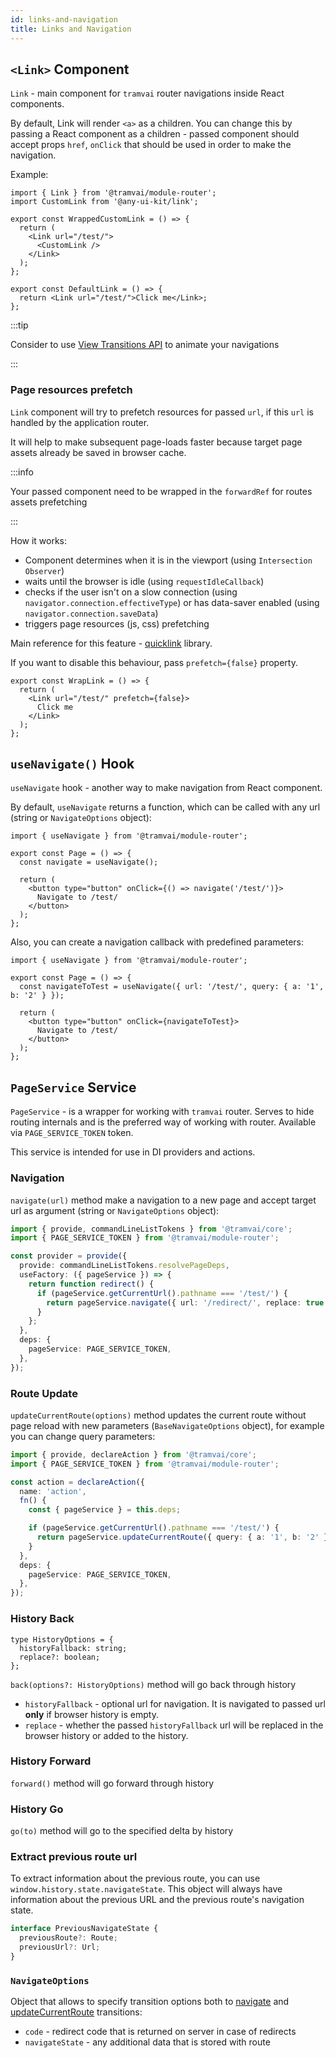 ```yaml
---
id: links-and-navigation
title: Links and Navigation
---
```


## `<Link>` Component

`Link` - main component for `tramvai` router navigations inside React components.

By default, Link will render `<a>` as a children. You can change this by passing a React component as a children - passed component should accept props `href`, `onClick` that should be used in order to make the navigation.

Example:

```tsx
import { Link } from '@tramvai/module-router';
import CustomLink from '@any-ui-kit/link';

export const WrappedCustomLink = () => {
  return (
    <Link url="/test/">
      <CustomLink />
    </Link>
  );
};

export const DefaultLink = () => {
  return <Link url="/test/">Click me</Link>;
};
```

:::tip

Consider to use [View Transitions API](03-features/07-routing/11-view-transitions.md) to animate your navigations

:::

### Page resources prefetch

`Link` component will try to prefetch resources for passed `url`, if this `url` is handled by the application router.

It will help to make subsequent page-loads faster because target page assets already be saved in browser cache.

:::info

Your passed component need to be wrapped in the `forwardRef` for routes assets prefetching

:::

How it works:

- Component determines when it is in the viewport (using `Intersection Observer`)
- waits until the browser is idle (using `requestIdleCallback`)
- checks if the user isn't on a slow connection (using `navigator.connection.effectiveType`) or has data-saver enabled (using `navigator.connection.saveData`)
- triggers page resources (js, css) prefetching

Main reference for this feature - [quicklink](https://github.com/GoogleChromeLabs/quicklink) library.

If you want to disable this behaviour, pass `prefetch={false}` property.

```tsx
export const WrapLink = () => {
  return (
    <Link url="/test/" prefetch={false}>
      Click me
    </Link>
  );
};
```

## `useNavigate()` Hook

`useNavigate` hook - another way to make navigation from React component.

By default, `useNavigate` returns a function, which can be called with any url (string or `NavigateOptions` object):

```tsx
import { useNavigate } from '@tramvai/module-router';

export const Page = () => {
  const navigate = useNavigate();

  return (
    <button type="button" onClick={() => navigate('/test/')}>
      Navigate to /test/
    </button>
  );
};
```

Also, you can create a navigation callback with predefined parameters:

```tsx
import { useNavigate } from '@tramvai/module-router';

export const Page = () => {
  const navigateToTest = useNavigate({ url: '/test/', query: { a: '1', b: '2' } });

  return (
    <button type="button" onClick={navigateToTest}>
      Navigate to /test/
    </button>
  );
};
```

## `PageService` Service

`PageService` - is a wrapper for working with `tramvai` router. Serves to hide routing internals and is the preferred way of working with router. Available via `PAGE_SERVICE_TOKEN` token.

This service is intended for use in DI providers and actions.

### Navigation

`navigate(url)` method make a navigation to a new page and accept target url as argument (string or `NavigateOptions` object):

```ts
import { provide, commandLineListTokens } from '@tramvai/core';
import { PAGE_SERVICE_TOKEN } from '@tramvai/module-router';

const provider = provide({
  provide: commandLineListTokens.resolvePageDeps,
  useFactory: ({ pageService }) => {
    return function redirect() {
      if (pageService.getCurrentUrl().pathname === '/test/') {
        return pageService.navigate({ url: '/redirect/', replace: true });
      }
    };
  },
  deps: {
    pageService: PAGE_SERVICE_TOKEN,
  },
});
```

### Route Update

`updateCurrentRoute(options)` method updates the current route without page reload with new parameters (`BaseNavigateOptions` object), for example you can change query parameters:

```ts
import { provide, declareAction } from '@tramvai/core';
import { PAGE_SERVICE_TOKEN } from '@tramvai/module-router';

const action = declareAction({
  name: 'action',
  fn() {
    const { pageService } = this.deps;

    if (pageService.getCurrentUrl().pathname === '/test/') {
      return pageService.updateCurrentRoute({ query: { a: '1', b: '2' } });
    }
  },
  deps: {
    pageService: PAGE_SERVICE_TOKEN,
  },
});
```

### History Back

```tsx
type HistoryOptions = {
  historyFallback: string;
  replace?: boolean;
};
```

`back(options?: HistoryOptions)` method will go back through history

- `historyFallback` - optional url for navigation. It is navigated to passed url **only** if browser history is empty.
- `replace` - whether the passed `historyFallback` url will be replaced in the browser history or added to the history.

### History Forward

`forward()` method will go forward through history

### History Go

`go(to)` method will go to the specified delta by history

### Extract previous route url

To extract information about the previous route, you can use `window.history.state.navigateState`. This object will always have information about the previous URL and the previous route's navigation state.

```ts
interface PreviousNavigateState {
  previousRoute?: Route;
  previousUrl?: Url;
}
```

### `NavigateOptions`

Object that allows to specify transition options both to [navigate](#navigation) and [updateCurrentRoute](#route-update) transitions:

- `code` - redirect code that is returned on server in case of redirects
- `navigateState` - any additional data that is stored with route
